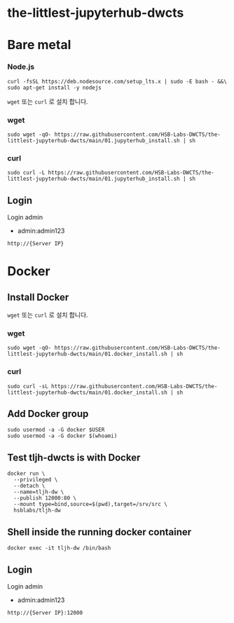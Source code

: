 # the-littlest-jupyterhub-dwcts

# Bare metal

### Node.js
```
curl -fsSL https://deb.nodesource.com/setup_lts.x | sudo -E bash - &&\
sudo apt-get install -y nodejs
```


`wget` 또는 `curl` 로 설치 합니다.
### wget
```
sudo wget -qO- https://raw.githubusercontent.com/HSB-Labs-DWCTS/the-littlest-jupyterhub-dwcts/main/01.jupyterhub_install.sh | sh
```


### curl
```
sudo curl -L https://raw.githubusercontent.com/HSB-Labs-DWCTS/the-littlest-jupyterhub-dwcts/main/01.jupyterhub_install.sh | sh
```

## Login
Login admin
 - admin:admin123
```
http://{Server IP}
```

# Docker

## Install Docker

`wget` 또는 `curl` 로 설치 합니다.
### wget
```
sudo wget -qO- https://raw.githubusercontent.com/HSB-Labs-DWCTS/the-littlest-jupyterhub-dwcts/main/01.docker_install.sh | sh
```

### curl
```
sudo curl -sL https://raw.githubusercontent.com/HSB-Labs-DWCTS/the-littlest-jupyterhub-dwcts/main/01.docker_install.sh | sh
```

## Add Docker group
```
sudo usermod -a -G docker $USER
sudo usermod -a -G docker $(whoami)
```

## Test tljh-dwcts is with Docker
```
docker run \
  --privileged \
  --detach \
  --name=tljh-dw \
  --publish 12000:80 \
  --mount type=bind,source=$(pwd),target=/srv/src \
  hsblabs/tljh-dw
```

## Shell inside the running docker container
```
docker exec -it tljh-dw /bin/bash
```

## Login
Login admin
 - admin:admin123
```
http://{Server IP}:12000
```
